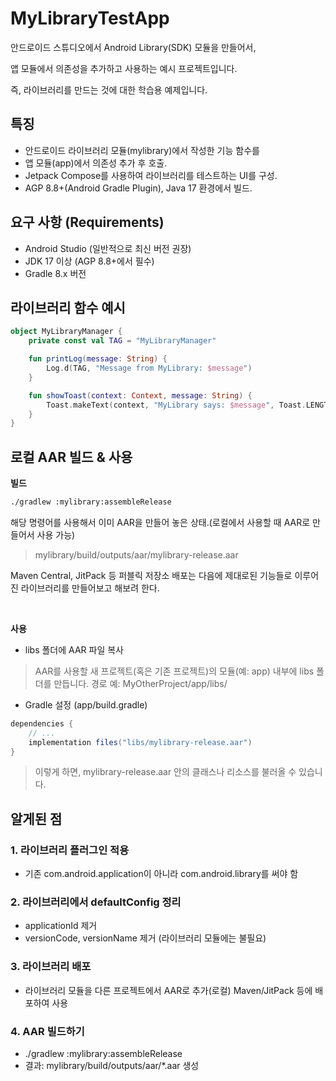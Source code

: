 # MyLibraryTestApp

안드로이드 스튜디오에서 Android Library(SDK) 모듈을 만들어서,

앱 모듈에서 의존성을 추가하고 사용하는 예시 프로젝트입니다.

즉, 라이브러리를 만드는 것에 대한 학습용 예제입니다.

## 특징

- 안드로이드 라이브러리 모듈(mylibrary)에서 작성한 기능 함수를
- 앱 모듈(app)에서 의존성 추가 후 호출.
- Jetpack Compose를 사용하여 라이브러리를 테스트하는 UI를 구성.
- AGP 8.8+(Android Gradle Plugin), Java 17 환경에서 빌드.

## 요구 사항 (Requirements)
- Android Studio (일반적으로 최신 버전 권장)
- JDK 17 이상 (AGP 8.8+에서 필수)
- Gradle 8.x 버전

## 라이브러리 함수 예시
```kotlin
object MyLibraryManager {
    private const val TAG = "MyLibraryManager"

    fun printLog(message: String) {
        Log.d(TAG, "Message from MyLibrary: $message")
    }

    fun showToast(context: Context, message: String) {
        Toast.makeText(context, "MyLibrary says: $message", Toast.LENGTH_SHORT).show()
    }
}
```

## 로컬 AAR 빌드 & 사용
**빌드**
```bash
./gradlew :mylibrary:assembleRelease
```
해당 명령어를 사용해서 이미 AAR을 만들어 놓은 상태.(로컬에서 사용할 때 AAR로 만들어서 사용 가능)
> mylibrary/build/outputs/aar/mylibrary-release.aar

Maven Central, JitPack 등 퍼블릭 저장소 배포는 다음에 제대로된 기능들로 이루어진 라이브러리를 만들어보고 해보려 한다.

&nbsp;

**사용**
- libs 폴더에 AAR 파일 복사
> AAR를 사용할 새 프로젝트(혹은 기존 프로젝트)의 모듈(예: app) 내부에 libs 폴더를 만듭니다.
경로 예: MyOtherProject/app/libs/

- Gradle 설정 (app/build.gradle)
```groovy
dependencies {
    // ...
    implementation files("libs/mylibrary-release.aar")
}
```
> 이렇게 하면, mylibrary-release.aar 안의 클래스나 리소스를 불러올 수 있습니다.

## 알게된 점

### 1. 라이브러리 플러그인 적용

- 기존 com.android.application이 아니라 com.android.library를 써야 함

### 2. 라이브러리에서 defaultConfig 정리

- applicationId 제거
- versionCode, versionName 제거
(라이브러리 모듈에는 불필요)

### 3. 라이브러리 배포

- 라이브러리 모듈을 다른 프로젝트에서 AAR로 추가(로컬)
  Maven/JitPack 등에 배포하여 사용

### 4. AAR 빌드하기

- ./gradlew :mylibrary:assembleRelease
- 결과: mylibrary/build/outputs/aar/*.aar 생성

